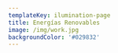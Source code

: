 ```yaml
---
templateKey: ilumination-page
title: Energías Renovables
image: /img/work.jpg
backgroundColor: '#029832'
---
```



